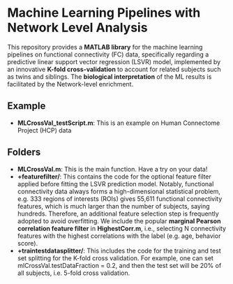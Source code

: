 # Machine Learning Pipelines with Network Level Analysis
This repository provides a **MATLAB library** for the machine learning pipelines on functional connectivity (FC) data, specifically regarding a predictive linear support vector regression (LSVR) model, implemented by an innovative **K-fold cross-validation** to account for related subjects such as twins and siblings. The **biological interpretation** of the ML results is facilitated by the Network-level enrichment. 
## Example
* **MLCrossVal_testScript.m**: This is an example on Human Connectome Project (HCP) data
## Folders
* **MLCrossVal.m**: This is the main function. Have a try on your data!
* **+featurefilter/**: This contains the code for the optional feature filter applied before fitting the LSVR prediction model. Notably, functional connectivity data always forms a high-dimensional statistical problem, e.g. 333 regions of interests (ROIs) gives 55,611 functional connectivity features, which is much larger than the number of subjects, saying hundreds. Therefore, an additional feature selection step is frequently adopted to avoid overfitting. We include the popular **marginal Pearson correlation feature filter** in **HighestCorr.m**, i.e., selecting N connectivity features with the highest correlations with the label (e.g. age, behavior score). 
* **+traintestdatasplitter/**: This includes the code for the training and test set splitting for the K-fold cross validation. For example, one can set mlCrossVal.testDataFraction = 0.2, and then the test set will be 20% of all subjects, i.e. 5-fold cross validation. 
